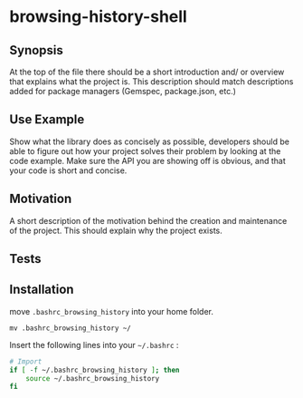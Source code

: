 # browsing-history-shell

## Synopsis

At the top of the file there should be a short introduction and/ or overview that explains what the project is. This description should match descriptions added for package managers (Gemspec, package.json, etc.)

## Use Example

Show what the library does as concisely as possible, developers should be able to figure out how your project solves their problem by looking at the code example. Make sure the API you are showing off is obvious, and that your code is short and concise.

## Motivation

A short description of the motivation behind the creation and maintenance of the project. This should explain why the project exists.

## Tests

## Installation

move `.bashrc_browsing_history` into your home folder.

```
mv .bashrc_browsing_history ~/
```

Insert the following lines into your `~/.bashrc` :

```bash
# Import 
if [ -f ~/.bashrc_browsing_history ]; then
    source ~/.bashrc_browsing_history
fi
```

